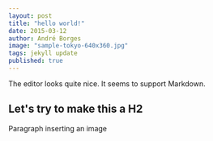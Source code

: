 ```yaml
---
layout: post
title: "hello world!"
date: 2015-03-12 
author: André Borges
image: "sample-tokyo-640x360.jpg"
tags: jekyll update
published: true
---
```


The editor looks quite nice. It seems to support Markdown. 

## Let's try to make this a H2

Paragraph inserting an image

